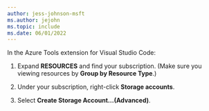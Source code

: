 ```yaml
---
author: jess-johnson-msft
ms.author: jejohn
ms.topic: include
ms.date: 06/01/2022
---
```



In the Azure Tools extension for Visual Studio Code:

1. Expand **RESOURCES** and find your subscription. (Make sure you viewing resources by **Group by Resource Type**.)

1. Under your subscription, right-click **Storage accounts**.

1. Select **Create Storage Account...(Advanced)**.
